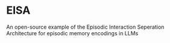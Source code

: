 # EISA
An open-source example of the Episodic Interaction Seperation Architecture for episodic memory encodings in LLMs
